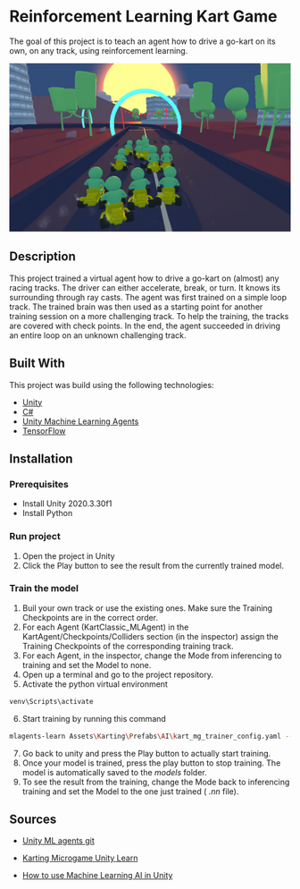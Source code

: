 # Reinforcement Learning Kart Game

The goal of this project is to teach an agent how to drive a go-kart on its own, on any track, using reinforcement learning.

<p align="center">
  <img src="images/ml_kart.png" alt="Trained agent on the racing track." />
</p>

## Description

This project trained a virtual agent how to drive a go-kart on (almost) any racing tracks. The driver can either accelerate, break, or turn. It knows its surrounding through ray casts. The agent was first trained on a simple loop track. The trained brain was then used as a starting point for another training session on a more challenging track. To help the training, the tracks are covered with check points. In the end, the agent succeeded in driving an entire loop on an unknown challenging track.

## Built With

This project was build using the following technologies:

- [Unity](https://unity.com/)
- [C#](https://learn.microsoft.com/en-us/dotnet/csharp/)
- [Unity Machine Learning Agents](https://unity.com/products/machine-learning-agents)
- [TensorFlow](https://www.tensorflow.org/)

## Installation

### Prerequisites

- Install Unity 2020.3.30f1
- Install Python

### Run project

1. Open the project in Unity
2. Click the Play button to see the result from the currently trained model.

### Train the model

1. Buil your own track or use the existing ones. Make sure the Training Checkpoints are in the correct order.
2. For each Agent (KartClassic_MLAgent) in the KartAgent/Checkpoints/Colliders section (in the inspector) assign the Training Checkpoints of the corresponding training track.
3. For each Agent, in the inspector, change the Mode from inferencing to training and set the Model to none.
4. Open up a terminal and go to the project repository.
5. Activate the python virtual environment

```sh
venv\Scripts\activate
```

6. Start training by running this command

```sh
mlagents-learn Assets\Karting\Prefabs\AI\kart_mg_trainer_config.yaml --train --run-id=give-a-name
```

7. Go back to unity and press the Play button to actually start training.
8. Once your model is trained, press the play button to stop training. The model is automatically saved to the _models_ folder.
9. To see the result from the training, change the Mode back to inferencing training and set the Model to the one just trained ( _.nn_ file).

## Sources

- [Unity ML agents git](https://github.com/Unity-Technologies/ml-agents)

- [Karting Microgame Unity Learn](https://learn.unity.com/project/karting-template?utm_source=Unity+YouTube&utm_medium=social&utm_campaign=evangelism_global_generalpromo_2020-05-20_karting-microgame)

- [How to use Machine Learning AI in Unity](https://www.youtube.com/watch?v=zPFU30tbyKs)
